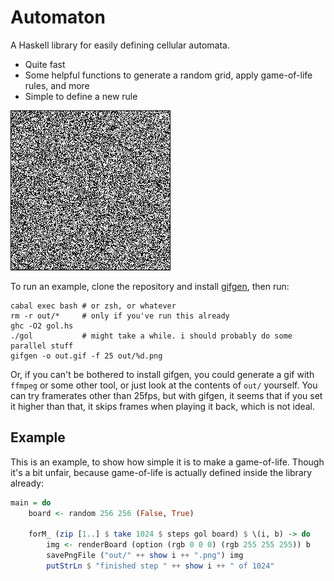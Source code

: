 # Automaton

A Haskell library for easily defining cellular automata.

 - Quite fast
 - Some helpful functions to generate a random grid, apply game-of-life rules, and more
 - Simple to define a new rule

![](eg/gol.gif)

To run an example, clone the repository and install [gifgen](https://github.com/lukechilds/gifgen), then run:

```
cabal exec bash # or zsh, or whatever
rm -r out/*     # only if you've run this already
ghc -O2 gol.hs
./gol           # might take a while. i should probably do some parallel stuff
gifgen -o out.gif -f 25 out/%d.png
```

Or, if you can't be bothered to install gifgen, you could generate a gif with `ffmpeg` or some other tool, or just look at the contents of `out/` yourself. You can try framerates other than 25fps, but with gifgen, it seems that if you set it higher than that, it skips frames when playing it back, which is not ideal.

## Example

This is an example, to show how simple it is to make a game-of-life. Though it's a bit unfair, because game-of-life is actually defined inside the library already:

```haskell
main = do
    board <- random 256 256 (False, True)
    
    forM_ (zip [1..] $ take 1024 $ steps gol board) $ \(i, b) -> do
        img <- renderBoard (option (rgb 0 0 0) (rgb 255 255 255)) b
        savePngFile ("out/" ++ show i ++ ".png") img
        putStrLn $ "finished step " ++ show i ++ " of 1024"
```